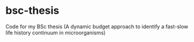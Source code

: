 # bsc-thesis
Code for my BSc thesis (A dynamic budget approach to identify a fast-slow life history continuum in microorganisms)
